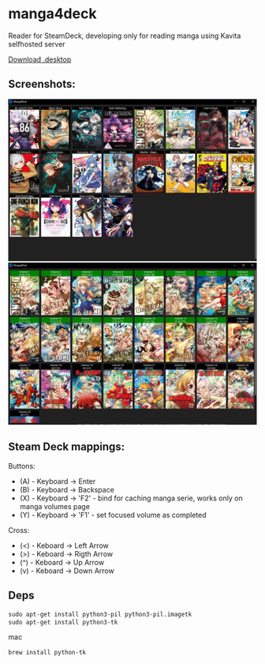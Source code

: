 manga4deck
==========

Reader for SteamDeck, developing only for reading manga using Kavita selfhosted server

<a name="download" href="https://raw.githubusercontent.com/boddicheg/manga4deck/main/installer.desktop">Download .desktop</a>

Screenshots:
----
![pic1](assets/manga4deck.jpg)
![pic1](assets/manga4deck_2.jpg)

Steam Deck mappings:
----
Buttons:
- (A) - Keyboard -> Enter 
- (B) - Keyboard -> Backspace 
- (X) - Keyboard -> 'F2' - bind for caching manga serie, works only on manga volumes page 
- (Y) - Keyboard -> 'F1' - set focused volume as completed

Cross:
- (<) - Keboard -> Left Arrow 
- (>) - Keboard -> Rigth Arrow 
- (^) - Keboard -> Up Arrow 
- (v) - Keboard -> Down Arrow 


Deps
----
```
sudo apt-get install python3-pil python3-pil.imagetk
sudo apt-get install python3-tk
```
mac
```
brew install python-tk
```

